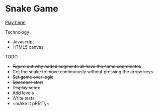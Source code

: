# Snake Game
[Play here!](https://www.ashleywchu.com/snake/)

Technology
  - Javascript
  - HTML5 canvas

TODO
  - ~~Figure out why added segments all have the same coordinates~~
  - ~~Get the snake to move continuously without pressing the arrow keys~~
  - ~~Set game over logic~~
  - ~~Spacebar start~~
  - ~~Display score~~
  - Add levels
  - Write tests
  - ~mAke It pREtTy~
